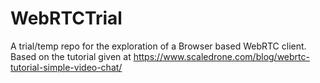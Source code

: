 # WebRTCTrial
A trial/temp repo for the exploration of a Browser based WebRTC client. Based on the tutorial given at https://www.scaledrone.com/blog/webrtc-tutorial-simple-video-chat/
